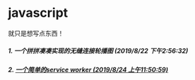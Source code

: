 <!--
 * @Author: yaodongyi
 * @Date: 2019-08-22 15:56:23
 * @Description: 
 -->
# javascript
就只是想写点东西！

##### 1. 一个拼拼凑凑实现的无缝连接轮播图 (2019/8/22 下午2:56:32)
##### 2. [一个简单的service worker (2019/8/24 上午11:50:59)](./pwa/)
